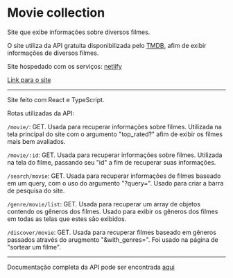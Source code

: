 # Movie collection

Site que exibe informações sobre diversos filmes.

O site utiliza da API gratuita disponibilizada pelo [TMDB](https://www.themoviedb.org/), afim de exibir informações de diversos filmes.

Site hospedado com os serviços: [netlify](https://www.netlify.com/)

[Link para o site](https://bibliotecadefilmes.netlify.app/)

<hr>
  
Site feito com React e TypeScript.
  
Rotas utilizadas da API:
  
`/movie/`: GET. Usada para recuperar informações sobre filmes. Utilizada na tela principal do site com o argumento "top_rated?" afim de exibir os filmes mais bem avaliados.
    
`/movie/:id`: GET. Usada para recuperar informações sobre filmes. Utilizada na tela do filme, passando seu "id" a fim de recuperar suas informações. 
  
`/search/movie`: GET. Usada para recuperar informações de filmes baseado em um query, com o uso do argumento "?query=". Usado para criar a barra de pesquisa do site.
  
`/genre/movie/list`: GET. Usada para recuperar um array de objetos contendo os gêneros dos filmes. Usado para exibir os gêneros dos filmes em todas as telas que estes são exibidos. 

`/discover/movie`: GET. Usada para recuperar filmes baseado em gêneros passados através do arugmento "&with_genres=". Foi usado na página de "sortear um filme".

<hr>

Documentação completa da API pode ser encontrada [aqui](https://developer.themoviedb.org/reference/intro/getting-started)
  




